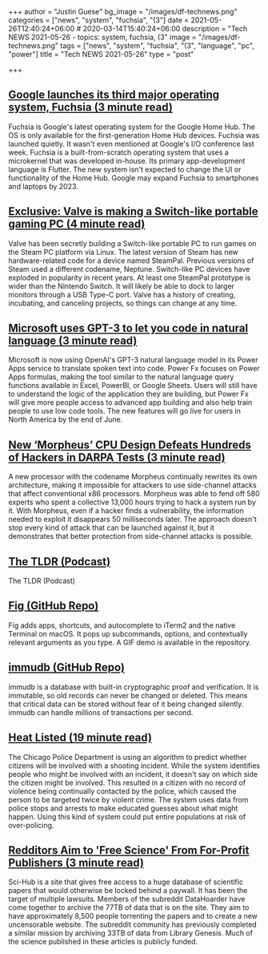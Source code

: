 +++
author = "Justin Guese"
bg_image = "/images/df-technews.png"
categories = ["news", "system", "fuchsia", "(3"]
date = 2021-05-26T12:40:24+06:00 # 2020-03-14T15:40:24+06:00
description = "Tech NEWS 2021-05-26 - topics: system, fuchsia, (3"
image = "/images/df-technews.png"
tags = ["news", "system", "fuchsia", "(3", "language", "pc", "power"]
title = "Tech NEWS 2021-05-26"
type = "post"

+++

## [Google launches its third major operating system, Fuchsia (3 minute read)](https://arstechnica.com/gadgets/2021/05/google-launches-its-third-major-operating-system-fuchsia/)

Fuchsia is Google's latest operating system for the Google Home Hub. The OS is only available for the first-generation Home Hub devices. Fuchsia was launched quietly. It wasn't even mentioned at Google's I/O conference last week. Fuchsia is a built-from-scratch operating system that uses a microkernel that was developed in-house. Its primary app-development language is Flutter. The new system isn't expected to change the UI or functionality of the Home Hub. Google may expand Fuchsia to smartphones and laptops by 2023.

## [Exclusive: Valve is making a Switch-like portable gaming PC (4 minute read)](https://arstechnica.com/gaming/2021/05/exclusive-valve-is-making-a-switch-like-portable-gaming-pc/)

Valve has been secretly building a Switch-like portable PC to run games on the Steam PC platform via Linux. The latest version of Steam has new hardware-related code for a device named SteamPal. Previous versions of Steam used a different codename, Neptune. Switch-like PC devices have exploded in popularity in recent years. At least one SteamPal prototype is wider than the Nintendo Switch. It will likely be able to dock to larger monitors through a USB Type-C port. Valve has a history of creating, incubating, and canceling projects, so things can change at any time.

## [Microsoft uses GPT-3 to let you code in natural language (3 minute read)](https://techcrunch.com/2021/05/25/microsoft-uses-gpt-3-to-let-you-code-in-natural-language/)

Microsoft is now using OpenAI's GPT-3 natural language model in its Power Apps service to translate spoken text into code. Power Fx focuses on Power Apps formulas, making the tool similar to the natural language query functions available in Excel, PowerBI, or Google Sheets. Users will still have to understand the logic of the application they are building, but Power Fx will give more people access to advanced app building and also help train people to use low code tools. The new features will go live for users in North America by the end of June.

## [New ‘Morpheus’ CPU Design Defeats Hundreds of Hackers in DARPA Tests (3 minute read)](https://www.extremetech.com/computing/323107-new-morpheus-cpu-design-defeats-hundreds-of-hackers-in-darpa-tests)

A new processor with the codename Morpheus continually rewrites its own architecture, making it impossible for attackers to use side-channel attacks that affect conventional x86 processors. Morpheus was able to fend off 580 experts who spent a collective 13,000 hours trying to hack a system run by it. With Morpheus, even if a hacker finds a vulnerability, the information needed to exploit it disappears 50 milliseconds later. The approach doesn't stop every kind of attack that can be launched against it, but it demonstrates that better protection from side-channel attacks is possible.

## [The TLDR (Podcast)](https://www.tldrnewsletter.com/podcast/1/01000179a824f0e1-44883588-a59d-45ce-85c1-f7858045dc00-000000/okT3ZNUx6QGAV2GGjEGnW6Wts89f0p7aQOFOxRH5e8Q=194)

The TLDR (Podcast)

## [Fig (GitHub Repo)](https://github.com/withfig/autocomplete)

Fig adds apps, shortcuts, and autocomplete to iTerm2 and the native Terminal on macOS. It pops up subcommands, options, and contextually relevant arguments as you type. A GIF demo is available in the repository.

## [immudb (GitHub Repo)](https://github.com/codenotary/immudb)

immudb is a database with built-in cryptographic proof and verification. It is immutable, so old records can never be changed or deleted. This means that critical data can be stored without fear of it being changed silently. immudb can handle millions of transactions per second.

## [Heat Listed (19 minute read)](https://www.theverge.com/22444020/chicago-pd-predictive-policing-heat-list)

The Chicago Police Department is using an algorithm to predict whether citizens will be involved with a shooting incident. While the system identifies people who might be involved with an incident, it doesn't say on which side the citizen might be involved. This resulted in a citizen with no record of violence being continually contacted by the police, which caused the person to be targeted twice by violent crime. The system uses data from police stops and arrests to make educated guesses about what might happen. Using this kind of system could put entire populations at risk of over-policing.

## [Redditors Aim to 'Free Science' From For-Profit Publishers (3 minute read)](https://interestingengineering.com/redditors-aim-to-free-science-from-for-profit-publishers)

Sci-Hub is a site that gives free access to a huge database of scientific papers that would otherwise be locked behind a paywall. It has been the target of multiple lawsuits. Members of the subreddit DataHoarder have come together to archive the 77TB of data that is on the site. They aim to have approximately 8,500 people torrenting the papers and to create a new uncensorable website. The subreddit community has previously completed a similar mission by archiving 33TB of data from Library Genesis. Much of the science published in these articles is publicly funded.

